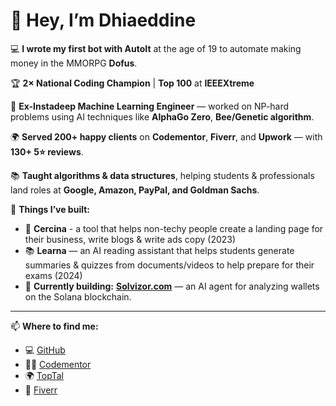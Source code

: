# 👋 Hey, I’m Dhiaeddine

💻 **I wrote my first bot with AutoIt** at the age of 19 to automate making money in the MMORPG **Dofus**.

🏆 **2× National Coding Champion** | **Top 100** at **IEEEXtreme**

🤖 **Ex-Instadeep Machine Learning Engineer** — worked on NP-hard problems using AI techniques like **AlphaGo Zero**, **Bee/Genetic algorithm**.

🌍 **Served 200+ happy clients** on **Codementor**, **Fiverr**, and **Upwork** — with **130+ 5⭐ reviews**.

📚 **Taught algorithms & data structures**, helping students & professionals land roles at **Google, Amazon, PayPal, and Goldman Sachs**.

🚀 **Things I’ve built:**
- 🧠 **Cercina** - a tool that helps non-techy people create a landing page for their business, write blogs & write ads copy (2023)
- 📚 **Learna** — an AI reading assistant that helps students generate summaries & quizzes from documents/videos to help prepare for their exams (2024)
- 🧩 **Currently building:** [**Solvizor.com**](https://solvizor.com) — an AI agent for analyzing wallets on the Solana blockchain.

---

📫 **Where to find me:**
- 💻 [GitHub](https://github.com/dgharsallah)
- 👨‍🏫 [Codementor](https://www.codementor.io/@dhiaeddinegharsallah)
- 🌍 [TopTal](https://www.toptal.com/resume/dhiaeddine-gharsallah)
- 💼 [Fiverr](https://www.fiverr.com/dhiaeddineg/)
